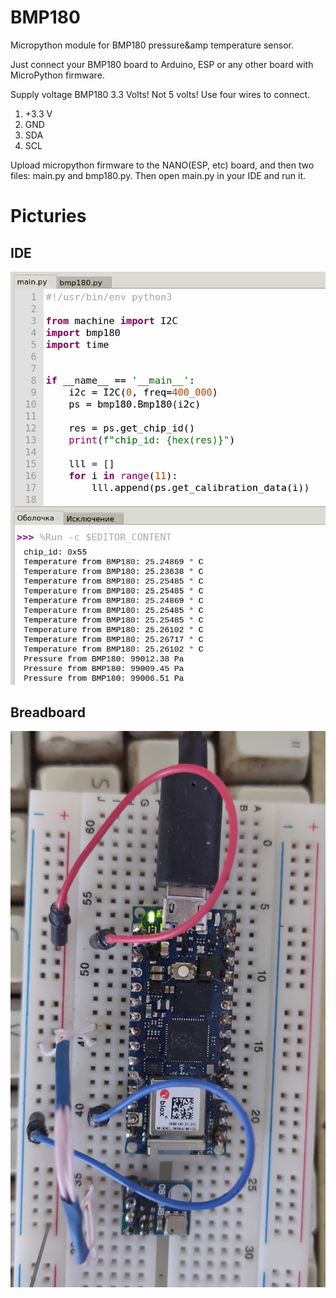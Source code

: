 # BMP180
Micropython module for BMP180 pressure&amp temperature sensor.

Just connect your BMP180 board to Arduino, ESP or any other board with MicroPython firmware.

Supply voltage BMP180 3.3 Volts! Not 5 volts! Use four wires to connect.
1. +3.3 V
2. GND
3. SDA
4. SCL

Upload micropython firmware to the NANO(ESP, etc) board, and then two files: main.py and bmp180.py. 
Then open main.py in your IDE and run it.

# Picturies

## IDE
![alt text](https://github.com/octaprog7/BMP180/blob/master/ide_180.png)
## Breadboard
![alt text](https://github.com/octaprog7/BMP180/blob/master/breadboard_180.jpg)

